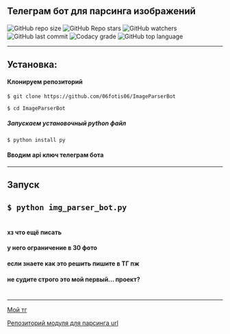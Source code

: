 ## Телеграм бот для парсинга изображений
<img align="center" src="https://img.shields.io/github/repo-size/06fotis06/ImageParserBot" alt="GitHub repo size">
  <img align="center" src="https://img.shields.io/github/stars/06fotis06/ImageParserBot" alt="GitHub Repo stars">
  <img align="center" src="https://img.shields.io/github/watchers/06fotis06/ImageParserBot" alt="GitHub watchers">
  <img align="center" src="https://img.shields.io/github/last-commit/06fotis06/ImageParserBot" alt="GitHub last commit">
  <img align="center" src="https://img.shields.io/codacy/grade/7733fc868fbc4da180e781d90cb30694" alt="Codacy grade">
  <img align="center" src="https://img.shields.io/github/languages/top/06fotis06/ImageParserBot" alt="GitHub top language">

------


## Установка:
#### Клонируем репозиторий
```$ git clone https://github.com/06fotis06/ImageParserBot```

```$ cd ImageParserBot```

##### Запускаем установочный python файл
```$ python install py```
#### Вводим api ключ телеграм бота
------
## Запуск
#### 
```$ python img_parser_bot.py```
------

# 
#### хз что ещё писать
#### у него ограничение в 30 фото
#### если знаете как это решить пишите в ТГ пж
#### не судите строго это мой первый... проект? 
# 
------
[Мой тг](t.me/fffotis)

[Репозиторий модуля для парсинга url](https://github.com/Ulbwaa/YandexImagesParser)